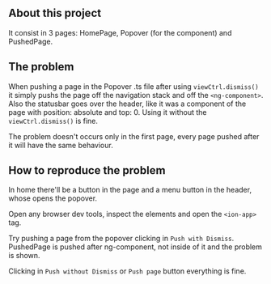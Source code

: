 ## About this project

It consist in 3 pages: HomePage, Popover (for the component) and PushedPage.

## The problem

When pushing a page in the Popover .ts file after using `viewCtrl.dismiss()` it simply pushs the page off the navigation stack and off the `<ng-component>`. Also the statusbar goes over the header, like it was a component of the page with position: absolute and top: 0.
Using it without the `viewCtrl.dismiss()` is fine.

The problem doesn't occurs only in the first page, every page pushed after it will have the same behaviour.

## How to reproduce the problem

In home there'll be a button in the page and a menu button in the header, whose opens the popover.

Open any browser dev tools, inspect the elements and open the `<ion-app>` tag.

Try pushing a page from the popover clicking in `Push with Dismiss`. PushedPage is pushed after ng-component, not inside of it and the problem is shown.

Clicking in `Push without Dismiss` or `Push page` button everything is fine.

